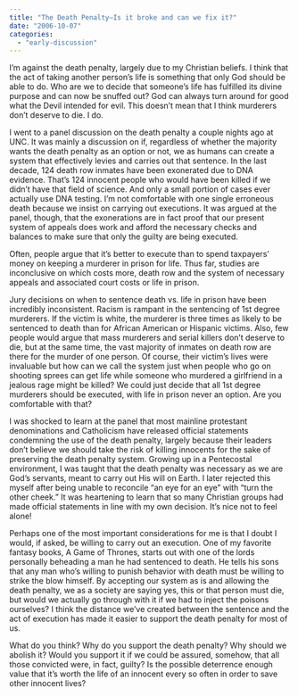 ```yaml
---
title: "The Death Penalty—Is it broke and can we fix it?"
date: "2006-10-07"
categories: 
  - "early-discussion"
---
```


I’m against the death penalty, largely due to my Christian beliefs. I think that the act of taking another person’s life is something that only God should be able to do. Who are we to decide that someone’s life has fulfilled its divine purpose and can now be snuffed out? God can always turn around for good what the Devil intended for evil. This doesn’t mean that I think murderers don’t deserve to die. I do.

I went to a panel discussion on the death penalty a couple nights ago at UNC. It was mainly a discussion on if, regardless of whether the majority wants the death penalty as an option or not, we as humans can create a system that effectively levies and carries out that sentence. In the last decade, 124 death row inmates have been exonerated due to DNA evidence. That’s 124 innocent people who would have been killed if we didn’t have that field of science. And only a small portion of cases ever actually use DNA testing. I’m not comfortable with one single erroneous death because we insist on carrying out executions. It was argued at the panel, though, that the exonerations are in fact proof that our present system of appeals does work and afford the necessary checks and balances to make sure that only the guilty are being executed.

Often, people argue that it’s better to execute than to spend taxpayers’ money on keeping a murderer in prison for life. Thus far, studies are inconclusive on which costs more, death row and the system of necessary appeals and associated court costs or life in prison.

Jury decisions on when to sentence death vs. life in prison have been incredibly inconsistent. Racism is rampant in the sentencing of 1st degree murderers. If the victim is white, the murderer is three times as likely to be sentenced to death than for African American or Hispanic victims. Also, few people would argue that mass murderers and serial killers don’t deserve to die, but at the same time, the vast majority of inmates on death row are there for the murder of one person. Of course, their victim’s lives were invaluable but how can we call the system just when people who go on shooting sprees can get life while someone who murdered a girlfriend in a jealous rage might be killed? We could just decide that all 1st degree murderers should be executed, with life in prison never an option. Are you comfortable with that?

I was shocked to learn at the panel that most mainline protestant denominations and Catholicism have released official statements condemning the use of the death penalty, largely because their leaders don’t believe we should take the risk of killing innocents for the sake of preserving the death penalty system. Growing up in a Pentecostal environment, I was taught that the death penalty was necessary as we are God’s servants, meant to carry out His will on Earth. I later rejected this myself after being unable to reconcile “an eye for an eye” with “turn the other cheek.” It was heartening to learn that so many Christian groups had made official statements in line with my own decision. It’s nice not to feel alone!

Perhaps one of the most important considerations for me is that I doubt I would, if asked, be willing to carry out an execution. One of my favorite fantasy books, A Game of Thrones, starts out with one of the lords personally beheading a man he had sentenced to death. He tells his sons that any man who’s willing to punish behavior with death must be willing to strike the blow himself. By accepting our system as is and allowing the death penalty, we as a society are saying yes, this or that person must die, but would we actually go through with it if we had to inject the poisons ourselves? I think the distance we’ve created between the sentence and the act of execution has made it easier to support the death penalty for most of us.

What do you think? Why do you support the death penalty? Why should we abolish it? Would you support it if we could be assured, somehow, that all those convicted were, in fact, guilty? Is the possible deterrence enough value that it’s worth the life of an innocent every so often in order to save other innocent lives?

